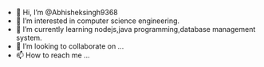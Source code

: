 - 👋 Hi, I’m @Abhisheksingh9368
- 👀 I’m interested in computer science engineering.
- 🌱 I’m currently learning nodejs,java programming,database management system.
- 💞️ I’m looking to collaborate on ...
- 📫 How to reach me ...

<!---
Abhisheksingh9368/Abhisheksingh9368 is a ✨ special ✨ repository because its `README.md` (this file) appears on your GitHub profile.
You can click the Preview link to take a look at your changes.
--->
